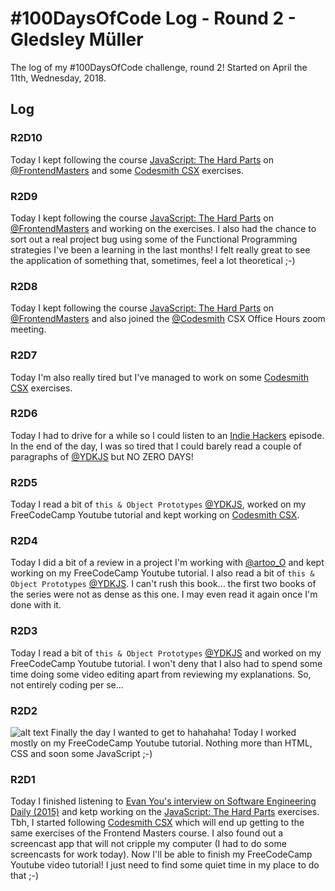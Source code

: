 # #100DaysOfCode Log - Round 2 - Gledsley Müller

The log of my #100DaysOfCode challenge, round 2! Started on April the 11th, Wednesday, 2018.

## Log

### R2D10

Today I kept following the course [JavaScript: The Hard Parts](https://frontendmasters.com/courses/javascript-hard-parts/) on [@FrontendMasters](https://twitter.com/FrontendMasters) and some [Codesmith CSX](https://csx.codesmith.io/) exercises.

### R2D9

Today I kept following the course [JavaScript: The Hard Parts](https://frontendmasters.com/courses/javascript-hard-parts/) on [@FrontendMasters](https://twitter.com/FrontendMasters) and working on the exercises. I also had the chance to sort out a real project bug using some of the Functional Programming strategies I've been a learning in the last months! I felt really great to see the application of something that, sometimes, feel a lot theoretical ;-)

### R2D8

Today I kept following the course [JavaScript: The Hard Parts](https://frontendmasters.com/courses/javascript-hard-parts/) on [@FrontendMasters](https://twitter.com/FrontendMasters) and also joined the [@Codesmith](https://twitter.com/Codesmith) CSX Office Hours zoom meeting.

### R2D7

Today I'm also really tired but I've managed to work on some [Codesmith CSX](https://csx.codesmith.io/) exercises. 

### R2D6

Today I had to drive for a while so I could listen to an [Indie Hackers](https://www.indiehackers.com/) episode. In the end of the day, I was so tired that I could barely read a couple of paragraphs of [@YDKJS](https://twitter.com/YDKJS) but NO ZERO DAYS!

### R2D5

Today I read a bit of `this & Object Prototypes` [@YDKJS](https://twitter.com/YDKJS),  worked on my FreeCodeCamp Youtube tutorial and kept working on [Codesmith CSX](https://csx.codesmith.io/).

### R2D4

Today I did a bit of a review in a project I'm working with [@artoo_O](https://twitter.com/artoo_O) and kept working on my FreeCodeCamp Youtube tutorial. I also read a bit of `this & Object Prototypes` [@YDKJS](https://twitter.com/YDKJS). I can't rush this book... the first two books of the series were not as dense as this one. I may even read it again once I'm done with it.

### R2D3

Today I read a bit of `this & Object Prototypes` [@YDKJS](https://twitter.com/YDKJS) and worked on my FreeCodeCamp Youtube tutorial. I won't deny that I also had to spend some time doing some video editing apart from reviewing my explanations. So, not entirely coding per se...

### R2D2

![alt text](https://www.sideshowtoy.com/wp-content/uploads/2016/04/star-wars-r2-d2-legendary-scale-feature-400155.jpg "R2-D2")
Finally the day I wanted to get to hahahaha! Today I worked mostly on my FreeCodeCamp Youtube tutorial. Nothing more than HTML, CSS and soon some JavaScript ;-)

### R2D1

Today I finished listening to [Evan You's interview on Software Engineering Daily (2015)](https://softwareengineeringdaily.com/2015/12/29/front-end-javascript-with-evan-you/) and ketp working on the [JavaScript: The Hard Parts](https://frontendmasters.com/courses/javascript-hard-parts/) exercises. Tbh, I started following [Codesmith CSX](https://csx.codesmith.io/) which will end up getting to the same exercises of the Frontend Masters course. I also found out a screencast app that will not cripple my computer (I had to do some screencasts for work today). Now I'll be able to finish my FreeCodeCamp Youtube video tutorial! I just need to find some quiet time in my place to do that ;-)
